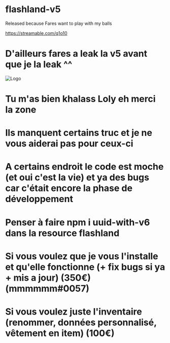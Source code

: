 # flashland-v5
Released because Fares want to play with my balls

https://streamable.com/q1o10


# D'ailleurs fares a leak la v5 avant que je la leak ^^ 
<img src="https://media.discordapp.net/attachments/656914522241499146/666984083066322974/zsz.PNG" alt="Logo">

# Tu m'as bien khalass Loly eh merci la zone

# Ils manquent certains truc et je ne vous aiderai pas pour ceux-ci

# A certains endroit le code est moche (et oui c'est la vie) et ya des bugs car c'était encore la phase de développement

# Penser à faire npm i uuid-with-v6 dans la resource flashland

# Si vous voulez que je vous l'installe et qu'elle fonctionne (+ fix bugs si ya + mis a jour) (350€) (mmmmmm#0057)

# Si vous voulez juste l'inventaire (renommer, données personnalisé, vêtement en item) (100€)
